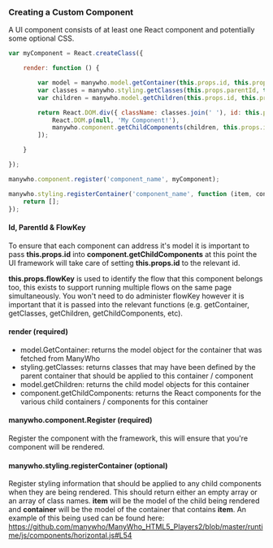 ### Creating a Custom Component
A UI component consists of at least one React component and potentially some optional CSS.

```javascript
var myComponent = React.createClass({

    render: function () {

        var model = manywho.model.getContainer(this.props.id, this.props.flowKey);
        var classes = manywho.styling.getClasses(this.props.parentId, this.props.id, 'component_name', this.props.flowKey);
        var children = manywho.model.getChildren(this.props.id, this.props.flowKey);

        return React.DOM.div({ className: classes.join(' '), id: this.props.id }, [
            React.DOM.p(null, 'My Component!'),
            manywho.component.getChildComponents(children, this.props.id, this.props.flowKey)      
        ]);

    }

});

manywho.component.register('component_name', myComponent);

manywho.styling.registerContainer('component_name', function (item, container) {      
    return [];
});
```

#### Id, ParentId & FlowKey
To ensure that each component can address it's model it is important to pass **this.props.id** into **component.getChildComponents** at this point the UI framework will take care of setting **this.props.id** to the relevant id.

**this.props.flowKey** is used to identify the flow that this component belongs too, this exists to support running multiple flows on the same page simultaneously. You won't need to do administer flowKey however it is important that it is passed into the relevant functions (e.g. getContainer, getClasses, getChildren, getChildComponents, etc).

#### render (required)
- model.GetContainer: returns the model object for the container that was fetched from ManyWho
- styling.getClasses: returns classes that may have been defined by the parent container that should be applied to this container / component
- model.getChildren: returns the child model objects for this container
- component.getChildComponents: returns the React components for the various child containers / components for this container

#### manywho.component.Register (required)
Register the component with the framework, this will ensure that you're component will be rendered.

#### manywho.styling.registerContainer (optional)
Register styling information that should be applied to any child components when they are being rendered. This should return either an empty array or an array of class names.
**item** will be the model of the child being rendered and **container** will be the model of the container that contains **item**. An example of this being used can be found
here: https://github.com/manywho/ManyWho_HTML5_Players2/blob/master/runtime/js/components/horizontal.js#L54
